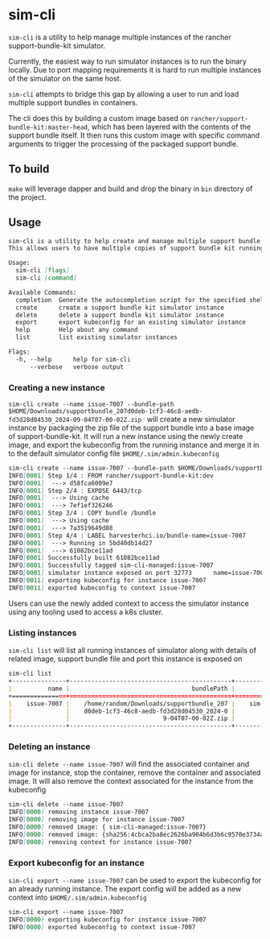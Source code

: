 # sim-cli

`sim-cli` is a utility to help manage multiple instances of the rancher support-bundle-kit simulator.

Currently, the easiest way to run simulator instances is to run the binary locally. Due to port mapping requirements
it is hard to run multiple instances of the simulator on the same host.

`sim-cli` attempts to bridge this gap by allowing a user to run and load multiple support bundles in containers.

The cli does this by building a custom image based on `rancher/support-bundle-kit:master-head`, which has been layered
with the contents of the support bundle itself. It then runs this custom image with specific command arguments to trigger
the processing of the packaged support bundle.

## To build
`make` will leverage dapper and build and drop the binary in `bin` directory of the project.

## Usage
```markdown
sim-cli is a utility to help create and manage multiple support bundle kid instances in a docker container. 
This allows users to have multiple copies of support bundle kit running on your desktop to allow debugging of harvester issues

Usage:
  sim-cli [flags]
  sim-cli [command]

Available Commands:
  completion  Generate the autocompletion script for the specified shell
  create      create a support bundle kit simulator instance
  delete      delete a support bundle kit simulator instance
  export      export kubeconfig for an existing simulator instance
  help        Help about any command
  list        list existing simulator instances

Flags:
  -h, --help      help for sim-cli
      --verbose   verbose output


```

### Creating a new instance
`sim-cli create --name issue-7007 --bundle-path $HOME/Downloads/supportbundle_207d0deb-1cf3-46c8-aedb-fd3d28d04530_2024-09-04T07-00-02Z.zip
` will create a new simulator instance by packaging the zip file of the support bundle into a base image of support-bundle-kit.
It will run a new instance using the newly create image, and export the kubeconfig from the running instance and merge
it in to the default simulator config file `$HOME/.sim/admin.kubeconfig`
```markdown
sim-cli create --name issue-7007 --bundle-path $HOME/Downloads/supportbundle_207d0deb-1cf3-46c8-aedb-fd3d28d04530_2024-09-04T07-00-02Z.zip
INFO[0001] Step 1/4 : FROM rancher/support-bundle-kit:dev 
INFO[0001]  ---> d58fca6009e7                           
INFO[0001] Step 2/4 : EXPOSE 6443/tcp                   
INFO[0001]  ---> Using cache                            
INFO[0001]  ---> 7ef1ef326246                           
INFO[0001] Step 3/4 : COPY bundle /bundle               
INFO[0001]  ---> Using cache                            
INFO[0001]  ---> 7a3519649d88                           
INFO[0001] Step 4/4 : LABEL harvesterhci.io/bundle-name=issue-7007 
INFO[0001]  ---> Running in 5bd40db14d27                
INFO[0001]  ---> 61082bce11ad                           
INFO[0001] Successfully built 61082bce11ad              
INFO[0001] Successfully tagged sim-cli-managed:issue-7007 
INFO[0001] simulator instance exposed on port 32773      name=issue-7007
INFO[0011] exporting kubeconfig for instance issue-7007 
INFO[0011] exported kubeconfig to context issue-7007  
```

Users can use the newly added context to access the simulator instance using any tooling used to access a k8s cluster.

### Listing instances
`sim-cli list` will list all running instances of simulator along with details of related image, support bundle file
and port this instance is exposed on
```markdown
sim-cli list
+---------------+---------------------------------------------+-------------------------------+------------------+-----------------+
|          name |                                  bundlePath |                         image |           status |    exposed port |
+===============+=============================================+===============================+==================+=================+
|    issue-7007 |    /home/random/Downloads/supportbundle_207 |    sim-cli-managed:issue-7007 |    Up 40 minutes |           32770 |
|               |    d0deb-1cf3-46c8-aedb-fd3d28d04530_2024-0 |                               |                  |                 |
|               |                          9-04T07-00-02Z.zip |                               |                  |                 |
+---------------+---------------------------------------------+-------------------------------+------------------+-----------------+
```


### Deleting an instance
`sim-cli delete --name issue-7007` will find the associated container and image for instance, stop the container, 
remove the container and associated image. It will also remove the context associated for the instance from the kubeconfig

```markdown
sim-cli delete --name issue-7007
INFO[0000] removing instance issue-7007                 
INFO[0000] removing image for instance issue-7007       
INFO[0000] removed image: { sim-cli-managed:issue-7007} 
INFO[0000] removed image: {sha256:4cbca2ba8ec2626ba904b6d3b6c9570e3734a74f4d41f6457f14778497f9efe9 } 
INFO[0000] removing context for instance issue-7007     
```

### Export kubeconfig for an instance
`sim-cli export --name issue-7007` can be used to export the kubeconfig for an already running instance.
The export config will be added as a new context into `$HOME/.sim/admin.kubeconfig`
```markdown
sim-cli export --name issue-7007
INFO[0000] exporting kubeconfig for instance issue-7007 
INFO[0000] exported kubeconfig to context issue-7007    
```